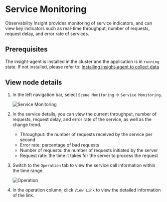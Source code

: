 # Service Monitoring

Observability Insight provides monitoring of service indicators, and can view key indicators such as real-time throughput, number of requests, request delay, and error rate of services.

## Prerequisites

The insight-agent is installed in the cluster and the application is in `running` state. If not installed, please refer to: [Installing insight-agent to collect data](../../06UserGuide/01quickstart/installagent.md)

## View node details

1. In the left navigation bar, select `Scene Monitoring` -> `Service Monitoring`.

    ![Service Monitoring](../../images/service01.png)

2. In the service details, you can view the current throughput, number of requests, request delay, and error rate of the service, as well as the change trend.

    - Throughput: the number of requests received by the service per second
    - Error rate: percentage of bad requests
    - Number of requests: the number of requests initiated by the server
    - Request rate: the time it takes for the server to process the request

3. Switch to the `Operation` tab to view the service call information within the time range.

    ![Operation](../../images/service02.png)

4. In the operation column, click `View Link` to view the detailed information of the link.